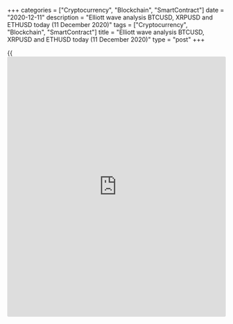+++
categories = ["Cryptocurrency", "Blockchain", "SmartContract"]
date = "2020-12-11"
description = "Elliott wave analysis BTCUSD, XRPUSD and ETHUSD today (11 December 2020)"
tags = ["Cryptocurrency", "Blockchain", "SmartContract"]
title = "Elliott wave analysis BTCUSD, XRPUSD and ETHUSD today (11 December 2020)"
type = "post"
+++

{{<iframe id="large-banner" src="https://www.bounty.group/#slide=20.0" width="100%" height="600" scrolling="no" style="border: 0px solid rgb(216, 221, 230); border-radius: 3px;">}}

2020-12-11

2020-12-11

Short-term forecast for BTCUSD, XRPUSD and ETHUSD 11.12.2020Roman Onegin

I welcome my readers!

I have prepared a short-term cryptocurrency forecast based on Elliott
wave analysis of Bitcoin, Ripple, and Ethereum. I suggest entry signals
to trade each cryptocurrency.

All concurrency pairs covered in the article are forming new bullish
waves, which are likely to be simple impulses.

The article covers the following subjects:

## Elliott wave Bitcoin analysis

 ****

In the most recent section of the BTCUSD chart, there is forming the
bullish impulse [5], which is an element of the large impulse wave C.
Within impulse [5], a deep corrective wave (4) must have completed as a
simple zigzag a-b-c. Therefore, the market could be rising in the final
sub-wave (5). The market could be rising above level 19458.52. One could
enter long trades in the current situation.

### Trading plan for [BTCUSD][1] today:

Buy 17962.00 TP 19458.52

* * *

## Elliott wave Ripple analysis

 ****

The XRPUSD market is forming the bullish zigzag A-B-C, which is an
element of the (Y) wave of a larger degree. The A wave has completed
within this zigzag as a leading diagonal. The B correction has also
completed as a triple zigzag. There is now forming the impulse wave C,
namely its final leg. After the long-term correction [4] finished, there
have completed two small sub-waves 1 and 2 within wave [5]. Therefore,
the market should be rising in wave [5] above level 0.625.

### Trading plan for **[XRPUSD][2]** today:

Buy 0.554, TP 0.625

* * *

## Elliott wave Ethereum analysis

 ****

The ETHUSD market, like other major cryptocurrencies, is forming the
final fifth wave in the global upward impulse C. The first four legs
have completed within the impulse wave [5]. A deep corrective wave (4)
has finished as a bearish triple zigzag w-x-y-xx-z. Next, there have
ended two small sub-waves 1 and 2 of smaller degree. Over the next few
days, the Ethereum price should be rising above level 606.67, made by
the linking wave xx.

### Trading plan for  **[ETHUSD][3] **today:

Buy 543.59, TP 606.67

* * *

P.S. Did you like my article? Share it in social networks: it will be
the best “thank you" :)

Ask me questions and comment below. I’ll be glad to answer your
questions and give necessary explanations.

 **Useful links:**

  * I recommend trying to trade with a reliable broker [here][4]. The system allows you to trade by yourself or copy successful traders from all across the globe.
  * Use my promo-code BLOG for getting deposit bonus 50% on LiteForex platform. Just enter this code in the appropriate field while [depositing][5] your trading account.
  * Telegram chat for traders: <t.me/liteforexengchat>. We are sharing the signals and trading experience
  * Telegram channel with high-quality analytics, Forex reviews, training articles, and other useful things for traders <t.me/liteforex>



The content of this article reflects the author’s opinion and does not
necessarily reflect the official position of LiteForex. The material
published on this page is provided for informational purposes only and
should not be considered as the provision of investment advice for the
purposes of Directive 2004/39/EC.

Rate this article:

{{value}}

( {{count}} {{title}} )

   1. my.liteforex.com/trading/chart?symbol=BTCUSD
   2. my.liteforex.com/trading/chart?symbol=XRPUSD
   3. my.liteforex.com/trading/chart?symbol=ETHUSD
   4. my.liteforex.com/?category=analysts-opinions&slug=short-term-forecast-for-[BTC](https://www.playgroundfx.com/blog/who-is-the-creator-of-bitcoin/)usd-xrpusd-and-ethusd-11122020&openPopup=%2Fregistration%2Fpopup&utm_source=blog&utm_medium=article&utm_campaign=bonus
   5. my.liteforex.com/deposit/?category=analysts-opinions&slug=short-term-forecast-for-[BTC](https://www.playgroundfx.com/blog/who-is-the-creator-of-bitcoin/)usd-xrpusd-and-ethusd-11122020&promo_code=BLOG&utm_source=blog&utm_medium=article&utm_campaign=bonus